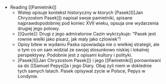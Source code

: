 - Reading [[Pamietniki]]
	- Wstep opisuje kontekst historyczny w ktorych [Pasek]([[Jan Chryzostom Pasek]]) napisal swoje pamietniki, spisane najprawdopodobniej pod koniec XVII wieku, opsuja one wydarzenia drugiej jego polowy.
	- [[Quote]]: Drugi z jego admiratorow Cazin wykrzykuje: "Pasek jest rownie wielki jako pisarz, jak maly jako czlowiek"!
	- Opisy bitew w wydaniu Paska opowiadaja nie o wielkiej strategii, ale o tym co on sam widzial ze swojej stosunkowo niskiej i lokalnej perspektywy. Podobnie jest z opisami kultury i polityki.
	- [Pasek]([[Jan Chryzostom Pasek]]) i jego [[Pamietniki]] porowniwani sa do [[Samuel Pepys]]a i jego Diary. Obaj zyli niem w doklednie tych samych latach. Pasek opisywal zycie w Polsce, Pepys w Londynie.